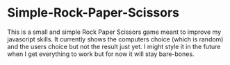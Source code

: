 # Simple-Rock-Paper-Scissors

This is a small and simple Rock Paper Scissors game meant to improve my javascript skills.
It currently shows the computers choice (which is random) and the users choice but not the result just yet.
I might style it in the future when I get everything to work but for now it will stay bare-bones.
